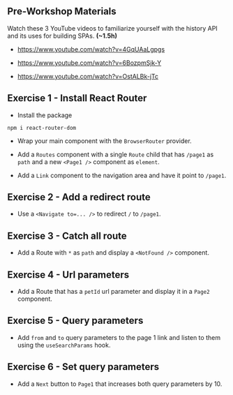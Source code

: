 ## Pre-Workshop Materials

Watch these 3 YouTube videos to familiarize yourself with the history API and its uses for building SPAs. **(~1.5h)**

* https://www.youtube.com/watch?v=4GqUAaLgpgs

* https://www.youtube.com/watch?v=6BozpmSjk-Y

* https://www.youtube.com/watch?v=OstALBk-jTc

## Exercise 1 - Install React Router

* Install the package

```shell
npm i react-router-dom
```

* Wrap your main component with the `BrowserRouter` provider.
  
* Add a `Routes` component with a single `Route` child that has `/page1` as `path` and a new `<Page1 />` component as `element`.

* Add a `Link` component to the navigation area and have it point to `/page1`. 

## Exercise 2 - Add a redirect route

* Use a `<Navigate to=... />` to redirect `/` to `/page1`.

## Exercise 3 - Catch all route

* Add a Route with `*` as `path` and display a `<NotFound />` component.

## Exercise 4 - Url parameters

* Add a Route that has a `petId` url parameter and display it in a `Page2` component.

## Exercise 5 - Query parameters

* Add `from` and `to` query parameters to the page 1 link and listen to them using the `useSearchParams` hook. 

## Exercise 6 - Set query parameters

* Add a `Next` button to `Page1` that increases both query parameters by 10. 
 
